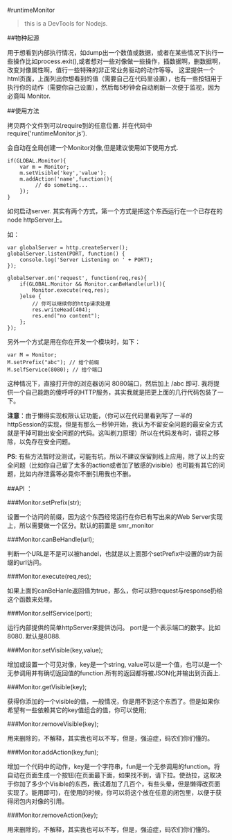 #runtimeMonitor

>this is a DevTools for Nodejs.

##物种起源

用于想看到内部执行情况，如dump出一个数值或数据，或者在某些情况下执行一些操作比如process.exit(),或者想对一些对像做一些操作，插数据啊，删数据啊，改变对像属性啊，值行一些特殊的非正常业务驱动的动作等等。 这里提供一个html页面，上面列出你想看到的值（需要自己在代码里设置），也有一些按钮用于执行你的动作（需要你自己设置），然后每5秒钟会自动刷新一次便于监视，因为必竟叫 Monitor.

##使用方法

拷贝两个文件到可以require到的任意位置. 并在代码中require('runtimeMonitor.js').

会自动在全局创建一个Monitor对像,但是建议使用如下使用方式.

    if(GLOBAL.Monitor){
        var m = Monitor;
        m.setVisible('key','value');
        m.addAction('name',function(){
             // do someting...
        });
    }

如何启动server. 其实有两个方式，第一个方式是把这个东西运行在一个已存在的node httpServer上。

如：

    var globalServer = http.createServer();
    globalServer.listen(PORT, function() {
        console.log('Server Listening on ' + PORT);
    });

    globalServer.on('request', function(req,res){
        if(GLOBAL.Monitor && Monitor.canBeHandle(url)){
            Monitor.execute(req,res);
        }else {
    		// 你可以继续你的http请求处理
            res.writeHead(404);
            res.end("no content");
    	};
    });
    
另外一个方式是用在你在开发一个模块时，如下：

    var M = Monitor; 
    M.setPrefix("abc"); // 给个前缀
    M.selfService(8080); // 给个端口

这种情况下，直接打开你的浏览器访问 8080端口，然后加上 /abc 即可. 我将提供一个自己能跑的傻呼呼的HTTP服务，其实我就是把更上面的几行代码包装了一下。

**注意**：由于懒得实现权限认证功能，（你可以在代码里看到写了一半的httpSession的实现，但是有那么一秒钟开始，我认为不留安全问题的最安全方式就是干掉可能出安全问题的代码。这叫剃刀原理）所以在代码发布时，请将之移除，以免存在安全问题。

**PS**: 有些方法暂时没测试，可能有坑，所以不建议保留到线上应用，除了以上的安全问题（比如你自己留了太多的action或者加了敏感的visible）也可能有其它的问题，比如内存泄露等必竟你不删引用我也不删。

##API ：

###Monitor.setPrefix(str); 

设置一个访问的前缀，因为这个东西经常运行在你已有写出来的Web Server实现上，所以需要做一个区分。默认的前置是 smr_monitor

###Monitor.canBeHandle(url); 

判断一个URL是不是可以被handel，也就是以上面那个setPrefix中设置的str为前缀的url访问。

###Monitor.execute(req,res); 

如果上面的canBeHanle返回值为true，那么，你可以把request与response扔给这个函数来处理。

###Monitor.selfService(port); 

运行内部提供的简单httpServer来提供访问。 port是一个表示端口的数字。比如 8080. 默认是8088.

###Monitor.setVisible(key,value); 

增加或设置一个可见对像，key是一个string, value可以是一个值，也可以是一个无参调用并有确切返回值的function.所有的返回都将被JSON化并输出到页面上.

###Monitor.getVisible(key); 

获得你添加的一个visible的值，一般情况，你是用不到这个东西了。但是如果你希望有一些依赖其它的key值组合的值，你可以使用;

###Monitor.removeVisible(key); 

用来删除的，不解释，其实我也可以不写，但是，强迫症，码农们你们懂的。

###Monitor.addAction(key,fun); 

增加一个代码中的动作，key是一个字符串，fun是一个无参调用的function。将自动在页面生成一个按钮(在页面最下面，如果找不到，请下拉。使劲拉，这取决于你加了多少个Visible的东西，我试着加了几百个，有些头晕，但是懒得改页面实现了。能用即可)，在使用的时候，你可以将这个放在任意的闭包里，以便于获得闭包内对像的引用。

###Monitor.removeAction(key); 

用来删除的，不解释，其实我也可以不写，但是，强迫症，码农们你们懂的。
